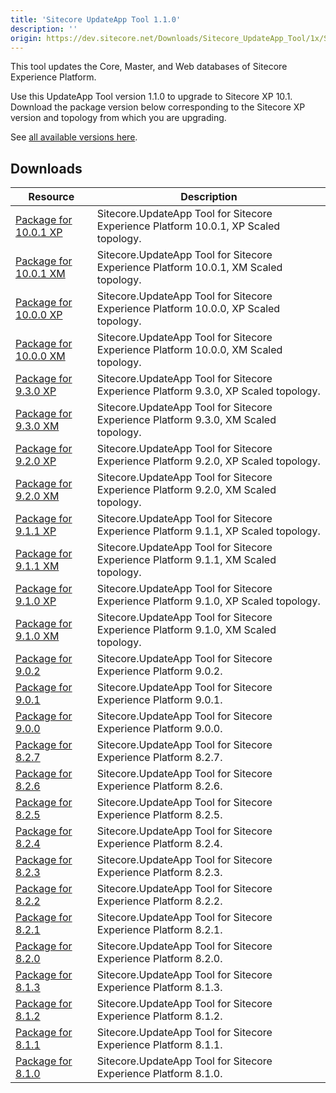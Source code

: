 ```yaml
---
title: 'Sitecore UpdateApp Tool 1.1.0'
description: ''
origin: https://dev.sitecore.net/Downloads/Sitecore_UpdateApp_Tool/1x/Sitecore_UpdateApp_Tool_110
---
```


This tool updates the Core, Master, and Web databases of Sitecore Experience Platform.

Use this UpdateApp Tool version 1.1.0 to upgrade to Sitecore XP 10.1.\
Download the package version below corresponding to the Sitecore XP version and topology from which you are upgrading.

See [all available versions here](/downloads/Sitecore_UpdateApp_Tool).

## Downloads

| Resource                                                                                                                                                                                                                        | Description                                                                          |
| ------------------------------------------------------------------------------------------------------------------------------------------------------------------------------------------------------------------------------- | ------------------------------------------------------------------------------------ |
| [Package for 10.0.1 XP](<https://scdp.blob.core.windows.net/downloads/Sitecore%20UpdateApp%20Tool/1x/Sitecore%20UpdateApp%20Tool%20110/Secure/Sitecore.UpdateApp%201.1.0%20for%20Sitecore%2010.0.1%20rev.%20004842%20(XP).zip>) | Sitecore.UpdateApp Tool for Sitecore Experience Platform 10.0.1, XP Scaled topology. |
| [Package for 10.0.1 XM](<https://scdp.blob.core.windows.net/downloads/Sitecore%20UpdateApp%20Tool/1x/Sitecore%20UpdateApp%20Tool%20110/Secure/Sitecore.UpdateApp%201.1.0%20for%20Sitecore%2010.0.1%20rev.%20004842%20(XM).zip>) | Sitecore.UpdateApp Tool for Sitecore Experience Platform 10.0.1, XM Scaled topology. |
| [Package for 10.0.0 XP](<https://scdp.blob.core.windows.net/downloads/Sitecore%20UpdateApp%20Tool/1x/Sitecore%20UpdateApp%20Tool%20110/Secure/Sitecore.UpdateApp%201.1.0%20for%20Sitecore%2010.0.0%20rev.%20004346%20(XP).zip>) | Sitecore.UpdateApp Tool for Sitecore Experience Platform 10.0.0, XP Scaled topology. |
| [Package for 10.0.0 XM](<https://scdp.blob.core.windows.net/downloads/Sitecore%20UpdateApp%20Tool/1x/Sitecore%20UpdateApp%20Tool%20110/Secure/Sitecore.UpdateApp%201.1.0%20for%20Sitecore%2010.0.0%20rev.%20004346%20(XM).zip>) | Sitecore.UpdateApp Tool for Sitecore Experience Platform 10.0.0, XM Scaled topology. |
| [Package for 9.3.0 XP](<https://scdp.blob.core.windows.net/downloads/Sitecore%20UpdateApp%20Tool/1x/Sitecore%20UpdateApp%20Tool%20110/Secure/Sitecore.UpdateApp%201.1.0%20for%20Sitecore%209.3.0%20rev.%20003498%20(XP).zip>)   | Sitecore.UpdateApp Tool for Sitecore Experience Platform 9.3.0, XP Scaled topology.  |
| [Package for 9.3.0 XM](<https://scdp.blob.core.windows.net/downloads/Sitecore%20UpdateApp%20Tool/1x/Sitecore%20UpdateApp%20Tool%20110/Secure/Sitecore.UpdateApp%201.1.0%20for%20Sitecore%209.3.0%20rev.%20003498%20(XM).zip>)   | Sitecore.UpdateApp Tool for Sitecore Experience Platform 9.3.0, XM Scaled topology.  |
| [Package for 9.2.0 XP](<https://scdp.blob.core.windows.net/downloads/Sitecore%20UpdateApp%20Tool/1x/Sitecore%20UpdateApp%20Tool%20110/Secure/Sitecore.UpdateApp%201.1.0%20for%20Sitecore%209.2.0%20rev.%20002893%20(XP).zip>)   | Sitecore.UpdateApp Tool for Sitecore Experience Platform 9.2.0, XP Scaled topology.  |
| [Package for 9.2.0 XM](<https://scdp.blob.core.windows.net/downloads/Sitecore%20UpdateApp%20Tool/1x/Sitecore%20UpdateApp%20Tool%20110/Secure/Sitecore.UpdateApp%201.1.0%20for%20Sitecore%209.2.0%20rev.%20002893%20(XM).zip>)   | Sitecore.UpdateApp Tool for Sitecore Experience Platform 9.2.0, XM Scaled topology.  |
| [Package for 9.1.1 XP](<https://scdp.blob.core.windows.net/downloads/Sitecore%20UpdateApp%20Tool/1x/Sitecore%20UpdateApp%20Tool%20110/Secure/Sitecore.UpdateApp%201.1.0%20for%20Sitecore%209.1.1%20rev.%20002459%20(XP).zip>)   | Sitecore.UpdateApp Tool for Sitecore Experience Platform 9.1.1, XP Scaled topology.  |
| [Package for 9.1.1 XM](<https://scdp.blob.core.windows.net/downloads/Sitecore%20UpdateApp%20Tool/1x/Sitecore%20UpdateApp%20Tool%20110/Secure/Sitecore.UpdateApp%201.1.0%20for%20Sitecore%209.1.1%20rev.%20002459%20(XM).zip>)   | Sitecore.UpdateApp Tool for Sitecore Experience Platform 9.1.1, XM Scaled topology.  |
| [Package for 9.1.0 XP](<https://scdp.blob.core.windows.net/downloads/Sitecore%20UpdateApp%20Tool/1x/Sitecore%20UpdateApp%20Tool%20110/Secure/Sitecore.UpdateApp%201.1.0%20for%20Sitecore%209.1.0%20rev.%20001564%20(XP).zip>)   | Sitecore.UpdateApp Tool for Sitecore Experience Platform 9.1.0, XP Scaled topology.  |
| [Package for 9.1.0 XM](<https://scdp.blob.core.windows.net/downloads/Sitecore%20UpdateApp%20Tool/1x/Sitecore%20UpdateApp%20Tool%20110/Secure/Sitecore.UpdateApp%201.1.0%20for%20Sitecore%209.1.0%20rev.%20001564%20(XM).zip>)   | Sitecore.UpdateApp Tool for Sitecore Experience Platform 9.1.0, XM Scaled topology.  |
| [Package for 9.0.2](https://scdp.blob.core.windows.net/downloads/Sitecore%20UpdateApp%20Tool/1x/Sitecore%20UpdateApp%20Tool%20110/Secure/Sitecore.UpdateApp%201.1.0%20for%20Sitecore%209.0.2%20rev.%20180604.zip)               | Sitecore.UpdateApp Tool for Sitecore Experience Platform 9.0.2.                      |
| [Package for 9.0.1](https://scdp.blob.core.windows.net/downloads/Sitecore%20UpdateApp%20Tool/1x/Sitecore%20UpdateApp%20Tool%20110/Secure/Sitecore.UpdateApp%201.1.0%20for%20Sitecore%209.0.1%20rev.%20171219.zip)               | Sitecore.UpdateApp Tool for Sitecore Experience Platform 9.0.1.                      |
| [Package for 9.0.0](https://scdp.blob.core.windows.net/downloads/Sitecore%20UpdateApp%20Tool/1x/Sitecore%20UpdateApp%20Tool%20110/Secure/Sitecore.UpdateApp%201.1.0%20for%20Sitecore%209.0.0%20rev.%20171002.zip)               | Sitecore.UpdateApp Tool for Sitecore Experience Platform 9.0.0.                      |
| [Package for 8.2.7](https://scdp.blob.core.windows.net/downloads/Sitecore%20UpdateApp%20Tool/1x/Sitecore%20UpdateApp%20Tool%20110/Secure/Sitecore.UpdateApp%201.1.0%20for%20Sitecore%208.2.7%20rev.%20180406.zip)               | Sitecore.UpdateApp Tool for Sitecore Experience Platform 8.2.7.                      |
| [Package for 8.2.6](https://scdp.blob.core.windows.net/downloads/Sitecore%20UpdateApp%20Tool/1x/Sitecore%20UpdateApp%20Tool%20110/Secure/Sitecore.UpdateApp%201.1.0%20for%20Sitecore%208.2.6%20rev.%20171121.zip)               | Sitecore.UpdateApp Tool for Sitecore Experience Platform 8.2.6.                      |
| [Package for 8.2.5](https://scdp.blob.core.windows.net/downloads/Sitecore%20UpdateApp%20Tool/1x/Sitecore%20UpdateApp%20Tool%20110/Secure/Sitecore.UpdateApp%201.1.0%20for%20Sitecore%208.2.5%20rev.%20170728.zip)               | Sitecore.UpdateApp Tool for Sitecore Experience Platform 8.2.5.                      |
| [Package for 8.2.4](https://scdp.blob.core.windows.net/downloads/Sitecore%20UpdateApp%20Tool/1x/Sitecore%20UpdateApp%20Tool%20110/Secure/Sitecore.UpdateApp%201.1.0%20for%20Sitecore%208.2.4%20rev.%20170614.zip)               | Sitecore.UpdateApp Tool for Sitecore Experience Platform 8.2.4.                      |
| [Package for 8.2.3](https://scdp.blob.core.windows.net/downloads/Sitecore%20UpdateApp%20Tool/1x/Sitecore%20UpdateApp%20Tool%20110/Secure/Sitecore.UpdateApp%201.1.0%20for%20Sitecore%208.2.3%20rev.%20170407.zip)               | Sitecore.UpdateApp Tool for Sitecore Experience Platform 8.2.3.                      |
| [Package for 8.2.2](https://scdp.blob.core.windows.net/downloads/Sitecore%20UpdateApp%20Tool/1x/Sitecore%20UpdateApp%20Tool%20110/Secure/Sitecore.UpdateApp%201.1.0%20for%20Sitecore%208.2.2%20rev.%20161221.zip)               | Sitecore.UpdateApp Tool for Sitecore Experience Platform 8.2.2.                      |
| [Package for 8.2.1](https://scdp.blob.core.windows.net/downloads/Sitecore%20UpdateApp%20Tool/1x/Sitecore%20UpdateApp%20Tool%20110/Secure/Sitecore.UpdateApp%201.1.0%20for%20Sitecore%208.2.1%20rev.%20161115.zip)               | Sitecore.UpdateApp Tool for Sitecore Experience Platform 8.2.1.                      |
| [Package for 8.2.0](https://scdp.blob.core.windows.net/downloads/Sitecore%20UpdateApp%20Tool/1x/Sitecore%20UpdateApp%20Tool%20110/Secure/Sitecore.UpdateApp%201.1.0%20for%20Sitecore%208.2.0%20rev.%20160729.zip)               | Sitecore.UpdateApp Tool for Sitecore Experience Platform 8.2.0.                      |
| [Package for 8.1.3](https://scdp.blob.core.windows.net/downloads/Sitecore%20UpdateApp%20Tool/1x/Sitecore%20UpdateApp%20Tool%20110/Secure/Sitecore.UpdateApp%201.1.0%20for%20Sitecore%208.1.3%20rev.%20160519.zip)               | Sitecore.UpdateApp Tool for Sitecore Experience Platform 8.1.3.                      |
| [Package for 8.1.2](https://scdp.blob.core.windows.net/downloads/Sitecore%20UpdateApp%20Tool/1x/Sitecore%20UpdateApp%20Tool%20110/Secure/Sitecore.UpdateApp%201.1.0%20for%20Sitecore%208.1.2%20rev.%20160302.zip)               | Sitecore.UpdateApp Tool for Sitecore Experience Platform 8.1.2.                      |
| [Package for 8.1.1](https://scdp.blob.core.windows.net/downloads/Sitecore%20UpdateApp%20Tool/1x/Sitecore%20UpdateApp%20Tool%20110/Secure/Sitecore.UpdateApp%201.1.0%20for%20Sitecore%208.1.1%20rev.%20151207.zip)               | Sitecore.UpdateApp Tool for Sitecore Experience Platform 8.1.1.                      |
| [Package for 8.1.0](https://scdp.blob.core.windows.net/downloads/Sitecore%20UpdateApp%20Tool/1x/Sitecore%20UpdateApp%20Tool%20110/Secure/Sitecore.UpdateApp%201.1.0%20for%20Sitecore%208.1.0%20rev.%20151003.zip)               | Sitecore.UpdateApp Tool for Sitecore Experience Platform 8.1.0.                      |
